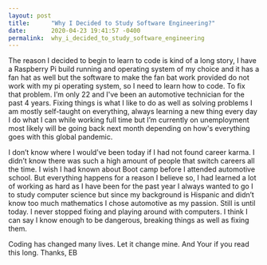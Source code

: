 ```yaml
---
layout: post
title:      "Why I Decided to Study Software Engineering?"
date:       2020-04-23 19:41:57 -0400
permalink:  why_i_decided_to_study_software_engineering
---
```



The reason I decided to begin to learn to code is kind of a long story, I have a Raspberry Pi build running and operating system of my choice and it has a fan hat as well but the software to make the fan bat work provided do not work with my pi operating system, so I need to learn how to code. To fix that problem. I’m only 22 and I've been an automotive technician for the past 4 years. Fixing things is what I like to do as well as solving problems I am mostly self-taught on everything, always learning a new thing every day I do what I can while working full time but I’m currently on unemployment most likely will be going back next month depending on how's everything goes with this global pandemic.

I don’t know where I would’ve been today if I had not found career karma. I didn’t know there was such a high amount of people that switch careers all the time. I wish I had known about Boot camp before I attended automotive school. But everything happens for a reason I believe so, I had learned a lot of working as hard as I have been for the past year I always wanted to go I to study computer science but since my background is Hispanic and didn’t know too much mathematics I chose automotive as my passion. Still is until today. I never stopped fixing and playing around with computers. I think I can say I know enough to be dangerous, breaking things as well as fixing them.

Coding has changed many lives. Let it change mine. And Your if you read this long.
Thanks,  EB
